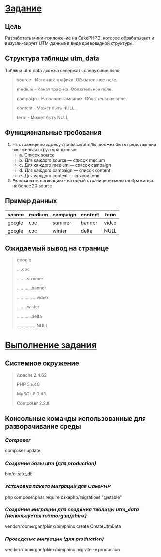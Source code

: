 # <u>Задание</u>

## Цель
Разработать мини-приложение на CakePHP 2, которое обрабатывает и визуали-зирует UTM-данные в виде древовидной структуры.

## Структура таблицы utm_data
Таблица utm_data должна содержать следующие поля:
>	source - Источник трафика. Обязательное поле.
>
>	medium - Канал трафика. Обязательное поле.
>
>	campaign - Название кампании. Обязательное поле.
>
>	content - Может быть NULL.
>
>	term - Может быть NULL.
## Функциональные требования
1.	На странице по адресу /statistics/utm/list должна быть представлена вло-женная структура данных:
    * a.	Список source
    * b.	Для каждого source — список medium
    * c.	Для каждого medium — список campaign
    * d.	Для каждого campaign — список content
    * e.	Для каждого content — список term
2.	Реализовать пагинацию - на одной странице должно отображаться не более 20 source

## Пример данных
|source|medium|campaign|content|term|
|------|------|--------|-------|----|
|google|cpc|summer|banner|video|
|google|cpc|winter|delta|NULL|

## Ожидаемый вывод на странице
>google
>
>....cpc
>
>........summer
>
>............banner
>
>................video
>
>........winter	
>
>............delta
>
>................NULL

# <u>Выполнение задания</u>
## Системное окружение
>Apache 2.4.62
>
>PHP 5.6.40
>
>MySQL 8.0.43
>
>Composer 2.2.0

## Консольные команды использованные для разворачивание среды
### _Composer_
composer update

### *Создание базы utm (для production)*
bin/create_db

### *Установка пакета миграций для CakePHP*
php composer.phar require cakephp/migrations "@stable"

### *Создание миграции для создания таблицы utm_data (используется robmorgan/phinx)*
vendor/robmorgan/phinx/bin/phinx create CreateUtmData

### *Проведение миграции (для production)*
vendor/robmorgan/phinx/bin/phinx migrate -e production

